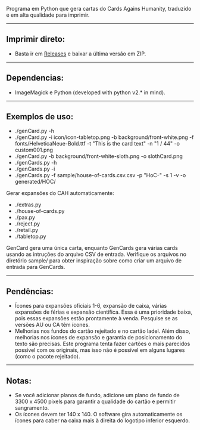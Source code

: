 Programa em Python que gera cartas do Cards Agains Humanity, traduzido e em alta qualidade para imprimir.

-------------
Imprimir direto:
-------------
- Basta ir em [Releases](https://github.com/raphaelbarreiros/Cards-Agains-Humanity-PT-BR/releases/tag/PT-BR) e baixar a última versão em ZIP.

-------------
Dependencias:
-------------
- ImageMagick e Python (developed with python v2.* in mind).

---------------
Exemplos de uso:
---------------
- ./genCard.py -h
- ./genCard.py -i icon/icon-tabletop.png -b background/front-white.png -f fonts/HelveticaNeue-Bold.ttf -t "This is the card text" -n "1 / 44" -o custom001.png
- ./genCard.py -b background/front-white-sloth.png -o slothCard.png
- ./genCards.py -h
- ./genCards.py -i
- ./genCards.py -f sample/house-of-cards.csv.csv -p "HoC-" -s 1 -v -o generated/HOC/

Gerar expansões do CAH automaticamente:
- ./extras.py
- ./house-of-cards.py
- ./pax.py
- ./reject.py
- ./retail.py
- ./tabletop.py

GenCard gera uma única carta, enquanto GenCards gera várias cards usando as intruções do arquivo CSV de entrada.
Verifique os arquivos no diretório sample/ para obter inspiração sobre como criar um arquivo de entrada para GenCards.
 
-----
Pendências:
-----
- Ícones para expansões oficiais 1-6, expansão de caixa, várias expansões de férias e expansão científica. Essa é uma prioridade baixa, pois essas expansões estão prontamente à venda. Pesquise se as versões AU ou CA têm ícones.
- Melhorias nos fundos do cartão rejeitado e no cartão ladel. Além disso, melhorias nos ícones de expansão e garantia de posicionamento do texto são precisas. Este programa tenta fazer cartões o mais parecidos possível com os originais, mas isso não é possível em alguns lugares (como o pacote rejeitado).

-----
Notas:
-----
- Se você adicionar planos de fundo, adicione um plano de fundo de 3300 x 4500 pixels para garantir a qualidade do cartão e permitir sangramento.
- Os ícones devem ter 140 x 140. O software gira automaticamente os ícones para caber na caixa mais à direita do logotipo inferior esquerdo.
